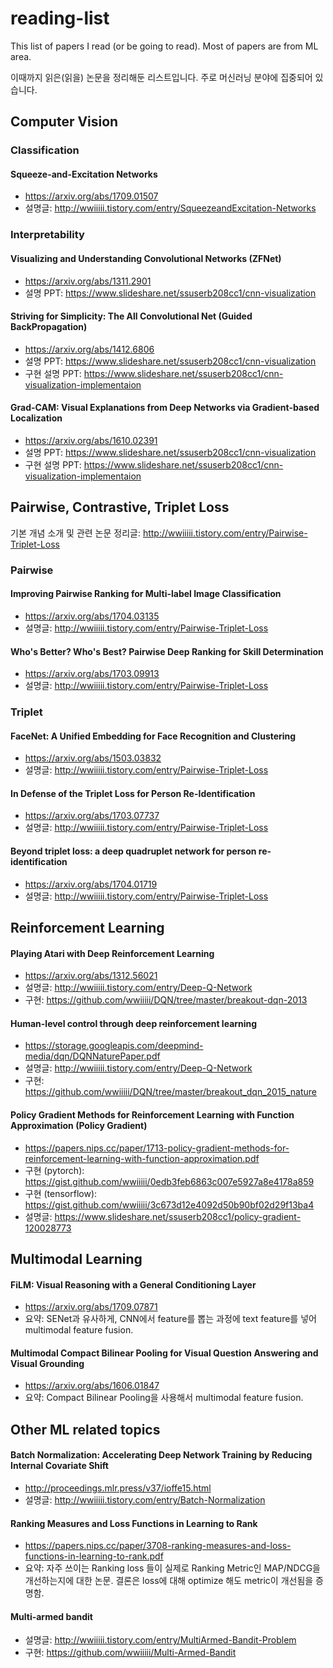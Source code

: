 # reading-list

This list of papers I read (or be going to read).
Most of papers are from ML area.

이때까지 읽은(읽을) 논문을 정리해둔 리스트입니다.
주로 머신러닝 분야에 집중되어 있습니다.

## Computer Vision
### Classification

#### Squeeze-and-Excitation Networks
- https://arxiv.org/abs/1709.01507
- 설명글: http://wwiiiii.tistory.com/entry/SqueezeandExcitation-Networks

### Interpretability

#### Visualizing and Understanding Convolutional Networks (ZFNet)
- https://arxiv.org/abs/1311.2901
- 설명 PPT: https://www.slideshare.net/ssuserb208cc1/cnn-visualization

#### Striving for Simplicity: The All Convolutional Net (Guided BackPropagation)
- https://arxiv.org/abs/1412.6806
- 설명 PPT: https://www.slideshare.net/ssuserb208cc1/cnn-visualization
- 구현 설명 PPT: https://www.slideshare.net/ssuserb208cc1/cnn-visualization-implementaion

#### Grad-CAM: Visual Explanations from Deep Networks via Gradient-based Localization
- https://arxiv.org/abs/1610.02391
- 설명 PPT: https://www.slideshare.net/ssuserb208cc1/cnn-visualization
- 구현 설명 PPT: https://www.slideshare.net/ssuserb208cc1/cnn-visualization-implementaion

## Pairwise, Contrastive, Triplet Loss

기본 개념 소개 및 관련 논문 정리글: http://wwiiiii.tistory.com/entry/Pairwise-Triplet-Loss

### Pairwise
#### Improving Pairwise Ranking for Multi-label Image Classification
- https://arxiv.org/abs/1704.03135
- 설명글: http://wwiiiii.tistory.com/entry/Pairwise-Triplet-Loss
#### Who's Better? Who's Best? Pairwise Deep Ranking for Skill Determination
- https://arxiv.org/abs/1703.09913
- 설명글: http://wwiiiii.tistory.com/entry/Pairwise-Triplet-Loss

### Triplet

#### FaceNet: A Unified Embedding for Face Recognition and Clustering
- https://arxiv.org/abs/1503.03832
- 설명글: http://wwiiiii.tistory.com/entry/Pairwise-Triplet-Loss

#### In Defense of the Triplet Loss for Person Re-Identification
- https://arxiv.org/abs/1703.07737
- 설명글: http://wwiiiii.tistory.com/entry/Pairwise-Triplet-Loss

#### Beyond triplet loss: a deep quadruplet network for person re-identification
- https://arxiv.org/abs/1704.01719
- 설명글: http://wwiiiii.tistory.com/entry/Pairwise-Triplet-Loss

## Reinforcement Learning

#### Playing Atari with Deep Reinforcement Learning
- https://arxiv.org/abs/1312.56021
- 설명글: http://wwiiiii.tistory.com/entry/Deep-Q-Network
- 구현: https://github.com/wwiiiii/DQN/tree/master/breakout-dqn-2013

#### Human-level control through deep reinforcement learning
- https://storage.googleapis.com/deepmind-media/dqn/DQNNaturePaper.pdf
- 설명글: http://wwiiiii.tistory.com/entry/Deep-Q-Network
- 구현: https://github.com/wwiiiii/DQN/tree/master/breakout_dqn_2015_nature

#### Policy Gradient Methods for Reinforcement Learning with Function Approximation (Policy Gradient)
- https://papers.nips.cc/paper/1713-policy-gradient-methods-for-reinforcement-learning-with-function-approximation.pdf
- 구현 (pytorch): https://gist.github.com/wwiiiii/0edb3feb6863c007e5927a8e4178a859
- 구현 (tensorflow): https://gist.github.com/wwiiiii/3c673d12e4092d50b90bf02d29f13ba4
- 설명글: https://www.slideshare.net/ssuserb208cc1/policy-gradient-120028773

## Multimodal Learning
#### FiLM: Visual Reasoning with a General Conditioning Layer
- https://arxiv.org/abs/1709.07871
- 요약: SENet과 유사하게, CNN에서 feature를 뽑는 과정에 text feature를 넣어 multimodal feature fusion.

#### Multimodal Compact Bilinear Pooling for Visual Question Answering and Visual Grounding
- https://arxiv.org/abs/1606.01847
- 요약: Compact Bilinear Pooling을 사용해서 multimodal feature fusion.

## Other ML related topics
#### Batch Normalization: Accelerating Deep Network Training by Reducing Internal Covariate Shift
- http://proceedings.mlr.press/v37/ioffe15.html
- 설명글: http://wwiiiii.tistory.com/entry/Batch-Normalization
#### Ranking Measures and Loss Functions in Learning to Rank
- https://papers.nips.cc/paper/3708-ranking-measures-and-loss-functions-in-learning-to-rank.pdf
- 요약: 자주 쓰이는 Ranking loss 들이 실제로 Ranking Metric인 MAP/NDCG을 개선하는지에 대한 논문. 결론은 loss에 대해 optimize 해도 metric이 개선됨을 증명함.
#### Multi-armed bandit
- 설명글: http://wwiiiii.tistory.com/entry/MultiArmed-Bandit-Problem
- 구현: https://github.com/wwiiiii/Multi-Armed-Bandit
